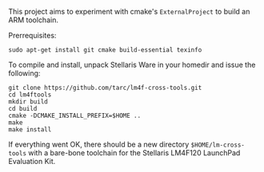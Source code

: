 This project aims to experiment with cmake's `ExternalProject` to build an ARM toolchain.

Prerrequisites:

    sudo apt-get install git cmake build-essential texinfo

To compile and install, unpack Stellaris Ware in your homedir and issue the following:

    git clone https://github.com/tarc/lm4f-cross-tools.git
    cd lm4ftools
    mkdir build
    cd build
    cmake -DCMAKE_INSTALL_PREFIX=$HOME ..
    make
    make install

If everything went OK, there should be a new directory `$HOME/lm-cross-tools` with a bare-bone toolchain for the Stellaris LM4F120 LaunchPad Evaluation Kit.

